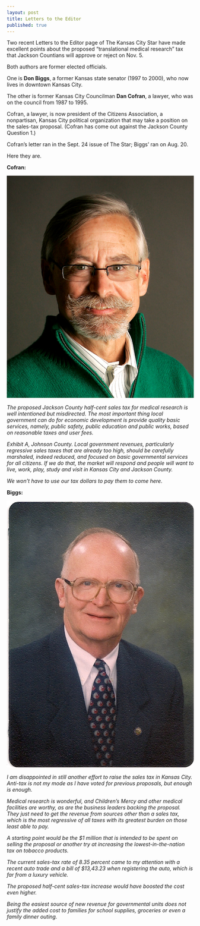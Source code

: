 ```yaml
---
layout: post
title: Letters to the Editor
published: true
---
```


Two recent Letters to the Editor page of The Kansas City Star have made excellent points about the proposed “translational medical research” tax that Jackson Countians will approve or reject on Nov. 5. 

Both authors are former elected officials.

One is **Don Biggs**, a former Kansas state senator (1997 to 2000), who now lives in downtown Kansas City.

The other is former Kansas City Councilman **Dan Cofran**, a lawyer, who was on the council from 1987 to 1995. 

Cofran, a lawyer, is now president of the Citizens Association, a nonpartisan, Kansas City political organization that may take a position on the sales-tax proposal. (Cofran has come out against the Jackson County Question 1.) 

Cofran’s letter ran in the Sept. 24 issue of The Star; Biggs’ ran on Aug. 20.

Here they are.

**Cofran:**

<img src="/img/DanCofran.jpg" alt="Dan Confran" class="img-responsive pull-left letters"> 

_The proposed Jackson County half-cent sales tax for medical research is well intentioned but misdirected. The most important thing local government can do for economic development is provide quality basic services, namely, public safety, public education and public works, based on reasonable taxes and user fees._

_Exhibit A, Johnson County. Local government revenues, particularly regressive sales taxes that are already too high, should be carefully marshaled, indeed reduced, and focused on basic governmental services for all citizens. If we do that, the market will respond and people will want to live, work, play, study and visit in Kansas City and Jackson County._

_We won’t have to use our tax dollars to pay them to come here._

**Biggs:**

<img src="/img/biggs.jpg" alt="Don Biggs" class="img-responsive pull-left letters">

_I am disappointed in still another effort to raise the sales tax in Kansas City. Anti-tax is not my mode as I have voted for previous proposals, but enough is enough._

_Medical research is wonderful, and Children’s Mercy and other medical facilities are worthy, as are the business leaders backing the proposal. They just need to get the revenue from sources other than a sales tax, which is the most regressive of all taxes with its greatest burden on those least able to pay._

_A starting point would be the $1 million that is intended to be spent on selling the proposal or another try at increasing the lowest-in-the-nation tax on tobacco products._

_The current sales-tax rate of 8.35 percent came to my attention with a recent auto trade and a bill of $13,43.23 when registering the auto, which is far from a luxury vehicle._

_The proposed half-cent sales-tax increase would have boosted the cost even higher._

_Being the easiest source of new revenue for governmental units does not justify the added cost to families for school supplies, groceries or even a family dinner outing._
